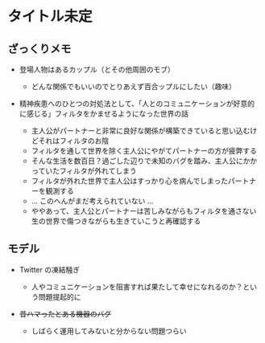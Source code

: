 # タイトル未定

## ざっくりメモ

* 登場人物はあるカップル（とその他周囲のモブ）

  * どんな関係でもいいのでとりあえず百合ップルにしたい（趣味）

* 精神疾患へのひとつの対処法として、「人とのコミュニケーションが好意的に感じる」フィルタをかませるようになった世界の話

  * 主人公がパートナーと非常に良好な関係が構築できていると思い込むけどそれはフィルタのお陰
  * フィルタを通して世界を除く主人公にやがてパートナーの方が疲弊する
  * そんな生活を数百日？過ごした辺りで未知のバグを踏み、主人公にかかっていたフィルタが外れてしまう
  * フィルタが外れた世界で主人公はすっかり心を病んでしまったパートナーを観測する
  * ... このへんがまだ考えられていない ...
  * ややあって、主人公とパートナーは苦しみながらもフィルタを通さない生の世界で傷つきながらも生きていこうと再確認する

## モデル

* Twitter の凍結騒ぎ

  * 人やコミュニケーションを阻害すれば果たして幸せになれるのか？という問題提起的に

* ~~昔ハマったとある機器のバグ~~

  * しばらく運用してみないと分からない問題つらい
